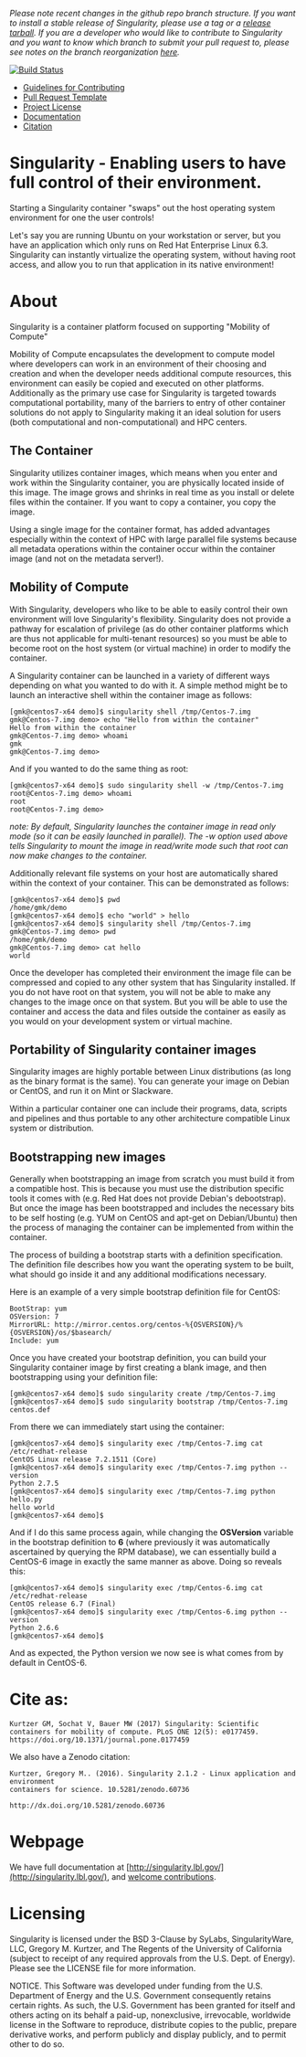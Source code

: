 _Please note recent changes in the github repo branch structure.  If you want 
to install a stable release of Singularity, please use a tag or a [release 
tarball](https://github.com/singularityware/singularity/releases).  If you are
a developer who would like to contribute to Singularity and you want to know
which branch to submit your pull request to, please see notes on the branch
reorganization [here](https://www.sylabs.io/2018/03/managing-singularity-branches/)._

[![Build Status](https://travis-ci.org/singularityware/singularity.svg?branch=master)](https://travis-ci.org/singularityware/singularity)

- [Guidelines for Contributing](CONTRIBUTING.md)
- [Pull Request Template](.github/PULL_REQUEST_TEMPLATE.md)
- [Project License](LICENSE.md)
- [Documentation](http://singularity.lbl.gov/)
- [Citation](http://journals.plos.org/plosone/article?id=10.1371/journal.pone.0177459)

# Singularity - Enabling users to have full control of their environment.

Starting a Singularity container "swaps" out the host operating system
environment for one the user controls!

Let's say you are running Ubuntu on your workstation or server, but you
have an application which only runs on Red Hat Enterprise Linux 6.3.
Singularity can instantly virtualize the operating system, without
having root access, and allow you to run that application in its native
environment!

# About

Singularity is a container platform focused on supporting "Mobility of
Compute" 

Mobility of Compute encapsulates the development to compute model where
developers can work in an environment of their choosing and creation and
when the developer needs additional compute resources, this environment
can easily be copied and executed on other platforms. Additionally as
the primary use case for Singularity is targeted towards computational
portability, many of the barriers to entry of other container solutions
do not apply to Singularity making it an ideal solution for users (both
computational and non-computational) and HPC centers.

## The Container
Singularity utilizes container images, which means when you enter and
work within the Singularity container, you are physically located inside
of this image. The image grows and shrinks in real time as you install
or delete files within the container. If you want to copy a container,
you copy the image.

Using a single image for the container format, has added advantages
especially within the context of HPC with large parallel file systems
because all metadata operations within the container occur within the
container image (and not on the metadata server!).

## Mobility of Compute
With Singularity, developers who like to be able to easily control their
own environment will love Singularity's flexibility. Singularity does not
provide a pathway for escalation of privilege (as do other container
platforms which are thus not applicable for multi-tenant resources) so
you must be able to become root on the host system (or virtual machine)
in order to modify the container.

A Singularity container can be launched in a variety of different ways
depending on what you wanted to do with it. A simple method might be to
launch an interactive shell within the container image as follows:

    [gmk@centos7-x64 demo]$ singularity shell /tmp/Centos-7.img 
    gmk@Centos-7.img demo> echo "Hello from within the container"
    Hello from within the container
    gmk@Centos-7.img demo> whoami
    gmk
    gmk@Centos-7.img demo> 

And if you wanted to do the same thing as root:

    [gmk@centos7-x64 demo]$ sudo singularity shell -w /tmp/Centos-7.img 
    root@Centos-7.img demo> whoami
    root
    root@Centos-7.img demo> 

*note: By default, Singularity launches the container image in read
only mode (so it can be easily launched in parallel). The -w option
used above tells Singularity to mount the image in read/write mode such
that root can now make changes to the container.*

Additionally relevant file systems on your host are automatically shared
within the context of your container. This can be demonstrated as
follows:

    [gmk@centos7-x64 demo]$ pwd
    /home/gmk/demo
    [gmk@centos7-x64 demo]$ echo "world" > hello
    [gmk@centos7-x64 demo]$ singularity shell /tmp/Centos-7.img 
    gmk@Centos-7.img demo> pwd
    /home/gmk/demo
    gmk@Centos-7.img demo> cat hello
    world

Once the developer has completed their environment the image file can be
compressed and copied to any other system that has Singularity installed.
If you do not have root on that system, you will not be able to make any
changes to the image once on that system. But you will be able to use
the container and access the data and files outside the container as
easily as you would on your development system or virtual machine.

## Portability of Singularity container images
Singularity images are highly portable between Linux distributions (as
long as the binary format is the same). You can generate your image on
Debian or CentOS, and run it on Mint or Slackware.

Within a particular container one can include their programs, data,
scripts and pipelines and thus portable to any other architecture
compatible Linux system or distribution.

## Bootstrapping new images
Generally when bootstrapping an image from scratch you must build it from
a compatible host. This is because you must use the distribution specific
tools it comes with (e.g. Red Hat does not provide Debian's debootstrap).
But once the image has been bootstrapped and includes the necessary bits
to be self hosting (e.g. YUM on CentOS and apt-get on Debian/Ubuntu) then
the process of managing the container can be implemented from within the
container.

The process of building a bootstrap starts with a definition
specification. The definition file describes how you want the operating
system to be built, what should go inside it and any additional
modifications necessary.

Here is an example of a very simple bootstrap definition file for CentOS:

    BootStrap: yum
    OSVersion: 7
    MirrorURL: http://mirror.centos.org/centos-%{OSVERSION}/%{OSVERSION}/os/$basearch/
    Include: yum

Once you have created your bootstrap definition, you can build your
Singularity container image by first creating a blank image, and then
bootstrapping using your definition file:

    [gmk@centos7-x64 demo]$ sudo singularity create /tmp/Centos-7.img
    [gmk@centos7-x64 demo]$ sudo singularity bootstrap /tmp/Centos-7.img centos.def

From there we can immediately start using the container:

    [gmk@centos7-x64 demo]$ singularity exec /tmp/Centos-7.img cat /etc/redhat-release 
    CentOS Linux release 7.2.1511 (Core) 
    [gmk@centos7-x64 demo]$ singularity exec /tmp/Centos-7.img python --version
    Python 2.7.5
    [gmk@centos7-x64 demo]$ singularity exec /tmp/Centos-7.img python hello.py 
    hello world
    [gmk@centos7-x64 demo]$ 

And if I do this same process again, while changing the **OSVersion**
variable in the bootstrap definition to **6** (where previously it was
automatically ascertained by querying the RPM database), we can
essentially build a CentOS-6 image in exactly the same manner as
above. Doing so reveals this:

    [gmk@centos7-x64 demo]$ singularity exec /tmp/Centos-6.img cat /etc/redhat-release 
    CentOS release 6.7 (Final)
    [gmk@centos7-x64 demo]$ singularity exec /tmp/Centos-6.img python --version
    Python 2.6.6
    [gmk@centos7-x64 demo]$ 

And as expected, the Python version we now see is what comes from by 
default in CentOS-6.


# Cite as:

```
Kurtzer GM, Sochat V, Bauer MW (2017) Singularity: Scientific containers for mobility of compute. PLoS ONE 12(5): e0177459. https://doi.org/10.1371/journal.pone.0177459
```

We also have a Zenodo citation:

```
Kurtzer, Gregory M.. (2016). Singularity 2.1.2 - Linux application and environment
containers for science. 10.5281/zenodo.60736

http://dx.doi.org/10.5281/zenodo.60736
```

# Webpage
We have full documentation at [http://singularity.lbl.gov/](http://singularity.lbl.gov/), and [welcome contributions](http://www.github.com/singularityware/singularityware.github.io).

# Licensing
Singularity is licensed under the BSD 3-Clause by SyLabs, SingularityWare,
LLC, Gregory M. Kurtzer, and The Regents of the University of California
(subject to receipt of any required approvals from the U.S. Dept. of Energy).
Please see the LICENSE file for more information.

NOTICE.  This Software was developed under funding from the U.S.  Department
of Energy and the U.S. Government consequently retains certain rights. As
such, the U.S. Government has been granted for itself and others acting on
its behalf a paid-up, nonexclusive, irrevocable, worldwide license in the
Software to reproduce, distribute copies to the public, prepare derivative
works, and perform publicly and display publicly, and to permit other to do
so.
